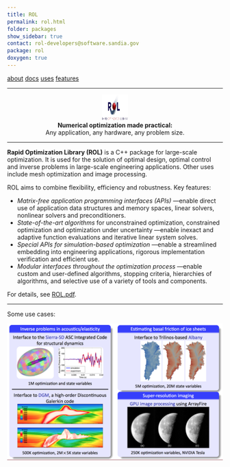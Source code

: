 ```yaml
---
title: ROL
permalink: rol.html
folder: packages
show_sidebar: true
contact: rol-developers@software.sandia.gov
package: rol
doxygen: true
---
```


[about](rol.html)   [docs](rol_documentation.html)  [uses](rol_uses.html)    [features](rol_features.html)

* * *

<center><img border="0" alt="Trilinos Team" src="images/ROL_Logo.jpg" width="60" height="60"></center>

<center><strong>Numerical optimization made practical:</strong></center>   
 
<center>Any application, any hardware, any problem size.</center>  

* * *

**Rapid Optimization Library (ROL)** is a C++ package for large-scale optimization. It is used for the solution of optimal design, optimal control and inverse problems in large-scale engineering applications. Other uses include mesh optimization and image processing.

ROL aims to combine flexibility, efficiency and robustness. Key features:

*   _Matrix-free application programming interfaces (APIs)_ —enable direct use of application data structures and memory spaces, linear solvers, nonlinear solvers and preconditioners.
*   _State-of-the-art algorithms_ for unconstrained optimization, constrained optimization and optimization under uncertainty —enable inexact and adaptive function evaluations and iterative linear system solves.
*   _Special APIs for simulation-based optimization_ —enable a streamlined embedding into engineering applications, rigorous implementation verification and efficient use.
*   _Modular interfaces throughout the optimization process_ —enable custom and user-defined algorithms, stopping criteria, hierarchies of algorithms, and selective use of a variety of tools and components.

For details, see [ROL.pdf](pdfs/ROL.pdf "ROL.pdf").

* * *

Some use cases:

![](images/ROL_Apps.png)
